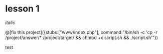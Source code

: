 # lesson 1

*italic*


@[fix this project]({stubs:["www/index.php"], command:"/bin/sh -c 'cp -r /project/answer/* /project/target/  && chmod +x script.sh &&  ./script.sh'"})

test
